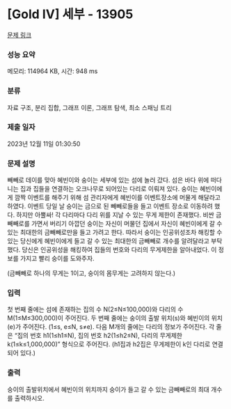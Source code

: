 # [Gold IV] 세부 - 13905 

[문제 링크](https://www.acmicpc.net/problem/13905) 

### 성능 요약

메모리: 114964 KB, 시간: 948 ms

### 분류

자료 구조, 분리 집합, 그래프 이론, 그래프 탐색, 최소 스패닝 트리

### 제출 일자

2023년 12월 11일 01:30:50

### 문제 설명

<p>빼빼로 데이를 맞아 혜빈이와 숭이는 세부에 있는 섬에 놀러 갔다. 섬은 바다 위에 떠다니는 집과 집들을 연결하는 오크나무로 되어있는 다리로 이뤄져 있다. 숭이는 혜빈이에게 깜짝 이벤트를 해주기 위해 섬 관리자에게 혜빈이를 이벤트장소에 머물게 해달라고 하였다. 이벤트 당일 날 숭이는 금으로 된 빼빼로들을 들고 이벤트 장소로 이동하려 했다. 하지만 아뿔싸! 각 다리마다 다리 위를 지날 수 있는 무게 제한이 존재했다. 비싼 금빼빼로를 가면서 버리기 아깝던 숭이는 자신이 머물던 집에서 자신이 혜빈이에게 갈 수 있는 최대한의 금빼빼로만을 들고 가려고 한다. 따라서 숭이는 인공위성조차 해킹할 수 있는 당신에게 혜빈이에게 들고 갈 수 있는 최대한의 금빼빼로 개수를 알려달라고 부탁했다. 당신은 인공위성을 해킹하여 집들의 번호와 다리의 무게제한을 알아내었다. 이 정보를 가지고 빨리 숭이를 도와주자.</p>

<p>(금빼빼로 하나의 무게는 1이고, 숭이의 몸무게는 고려하지 않는다.)</p>

### 입력 

 <p>첫 번째 줄에는 섬에 존재하는 집의 수 N(2≤N≤100,000)와 다리의 수 M(1≤M≤300,000)이 주어진다. 두 번째 줄에는 숭이의 출발 위치(s)와 혜빈이의 위치(e)가 주어진다. (1≤s, e≤N, s≠e). 다음 M개의 줄에는 다리의 정보가 주어진다. 각 줄은 “집의 번호 h1(1≤h1≤N), 집의 번호 h2(1≤h2≤N), 다리의 무게제한 k(1≤k≤1,000,000)” 형식으로 주어진다. (h1집과 h2집은 무게제한이 k인 다리로 연결되어 있다.)</p>

### 출력 

 <p>숭이의 출발위치에서 혜빈이의 위치까지 숭이가 들고 갈 수 있는 금빼빼로의 최대 개수를 출력하시오.</p>

